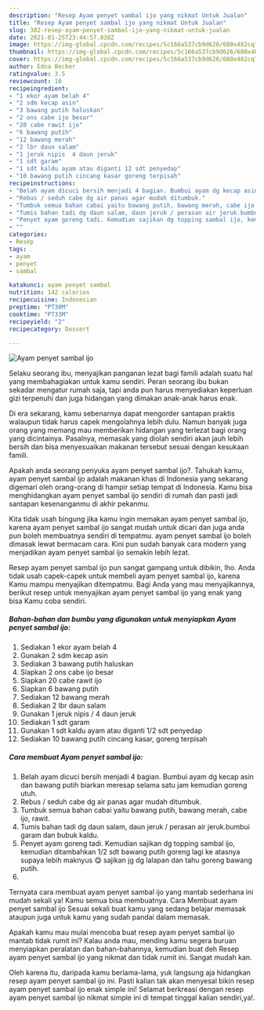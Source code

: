 ```yaml
---
description: "Resep Ayam penyet sambal ijo yang nikmat Untuk Jualan"
title: "Resep Ayam penyet sambal ijo yang nikmat Untuk Jualan"
slug: 382-resep-ayam-penyet-sambal-ijo-yang-nikmat-untuk-jualan
date: 2021-01-25T23:44:57.038Z
image: https://img-global.cpcdn.com/recipes/5c166a537cb9d626/680x482cq70/ayam-penyet-sambal-ijo-foto-resep-utama.jpg
thumbnail: https://img-global.cpcdn.com/recipes/5c166a537cb9d626/680x482cq70/ayam-penyet-sambal-ijo-foto-resep-utama.jpg
cover: https://img-global.cpcdn.com/recipes/5c166a537cb9d626/680x482cq70/ayam-penyet-sambal-ijo-foto-resep-utama.jpg
author: Edna Becker
ratingvalue: 3.5
reviewcount: 10
recipeingredient:
- "1 ekor ayam belah 4"
- "2 sdm kecap asin"
- "3 bawang putih haluskan"
- "2 ons cabe ijo besar"
- "20 cabe rawit ijo"
- "6 bawang putih"
- "12 bawang merah"
- "2 lbr daun salam"
- "1 jeruk nipis  4 daun jeruk"
- "1 sdt garam"
- "1 sdt kaldu ayam atau diganti 12 sdt penyedap"
- "10 bawang putih cincang kasar goreng terpisah"
recipeinstructions:
- "Belah ayam dicuci bersih menjadi 4 bagian. Bumbui ayam dg kecap asin dan bawang putih biarkan meresap selama satu jam kemudian goreng utuh."
- "Rebus / seduh cabe dg air panas agar mudah ditumbuk."
- "Tumbuk semua bahan cabai yaitu bawang putih, bawang merah, cabe ijo, rawit."
- "Tumis bahan tadi dg daun salam, daun jeruk / perasan air jeruk.bumbui garam dan bubuk kaldu."
- "Penyet ayam goreng tadi. Kemudian sajikan dg topping sambal ijo, kemudian ditambahkan 1/2 sdt bawang putih goreng lagi ke atasnya supaya lebih maknyus 😋 sajikan jg dg lalapan dan tahu goreng bawang putih."
- ""
categories:
- Resep
tags:
- ayam
- penyet
- sambal

katakunci: ayam penyet sambal 
nutrition: 142 calories
recipecuisine: Indonesian
preptime: "PT30M"
cooktime: "PT33M"
recipeyield: "2"
recipecategory: Dessert

---
```



![Ayam penyet sambal ijo](https://img-global.cpcdn.com/recipes/5c166a537cb9d626/680x482cq70/ayam-penyet-sambal-ijo-foto-resep-utama.jpg)

Selaku seorang ibu, menyajikan panganan lezat bagi famili adalah suatu hal yang membahagiakan untuk kamu sendiri. Peran seorang ibu bukan sekadar mengatur rumah saja, tapi anda pun harus menyediakan keperluan gizi terpenuhi dan juga hidangan yang dimakan anak-anak harus enak.

Di era  sekarang, kamu sebenarnya dapat mengorder santapan praktis walaupun tidak harus capek mengolahnya lebih dulu. Namun banyak juga orang yang memang mau memberikan hidangan yang terlezat bagi orang yang dicintainya. Pasalnya, memasak yang diolah sendiri akan jauh lebih bersih dan bisa menyesuaikan makanan tersebut sesuai dengan kesukaan famili. 



Apakah anda seorang penyuka ayam penyet sambal ijo?. Tahukah kamu, ayam penyet sambal ijo adalah makanan khas di Indonesia yang sekarang digemari oleh orang-orang di hampir setiap tempat di Indonesia. Kamu bisa menghidangkan ayam penyet sambal ijo sendiri di rumah dan pasti jadi santapan kesenanganmu di akhir pekanmu.

Kita tidak usah bingung jika kamu ingin memakan ayam penyet sambal ijo, karena ayam penyet sambal ijo sangat mudah untuk dicari dan juga anda pun boleh membuatnya sendiri di tempatmu. ayam penyet sambal ijo boleh dimasak lewat bermacam cara. Kini pun sudah banyak cara modern yang menjadikan ayam penyet sambal ijo semakin lebih lezat.

Resep ayam penyet sambal ijo pun sangat gampang untuk dibikin, lho. Anda tidak usah capek-capek untuk membeli ayam penyet sambal ijo, karena Kamu mampu menyajikan ditempatmu. Bagi Anda yang mau menyajikannya, berikut resep untuk menyajikan ayam penyet sambal ijo yang enak yang bisa Kamu coba sendiri.

<!--inarticleads1-->

##### Bahan-bahan dan bumbu yang digunakan untuk menyiapkan Ayam penyet sambal ijo:

1. Sediakan 1 ekor ayam belah 4
1. Gunakan 2 sdm kecap asin
1. Sediakan 3 bawang putih haluskan
1. Siapkan 2 ons cabe ijo besar
1. Siapkan 20 cabe rawit ijo
1. Siapkan 6 bawang putih
1. Sediakan 12 bawang merah
1. Sediakan 2 lbr daun salam
1. Gunakan 1 jeruk nipis / 4 daun jeruk
1. Sediakan 1 sdt garam
1. Gunakan 1 sdt kaldu ayam atau diganti 1/2 sdt penyedap
1. Sediakan 10 bawang putih cincang kasar, goreng terpisah




<!--inarticleads2-->

##### Cara membuat Ayam penyet sambal ijo:

1. Belah ayam dicuci bersih menjadi 4 bagian. Bumbui ayam dg kecap asin dan bawang putih biarkan meresap selama satu jam kemudian goreng utuh.
1. Rebus / seduh cabe dg air panas agar mudah ditumbuk.
1. Tumbuk semua bahan cabai yaitu bawang putih, bawang merah, cabe ijo, rawit.
1. Tumis bahan tadi dg daun salam, daun jeruk / perasan air jeruk.bumbui garam dan bubuk kaldu.
1. Penyet ayam goreng tadi. Kemudian sajikan dg topping sambal ijo, kemudian ditambahkan 1/2 sdt bawang putih goreng lagi ke atasnya supaya lebih maknyus 😋 sajikan jg dg lalapan dan tahu goreng bawang putih.
1. 




Ternyata cara membuat ayam penyet sambal ijo yang mantab sederhana ini mudah sekali ya! Kamu semua bisa membuatnya. Cara Membuat ayam penyet sambal ijo Sesuai sekali buat kamu yang sedang belajar memasak ataupun juga untuk kamu yang sudah pandai dalam memasak.

Apakah kamu mau mulai mencoba buat resep ayam penyet sambal ijo mantab tidak rumit ini? Kalau anda mau, mending kamu segera buruan menyiapkan peralatan dan bahan-bahannya, kemudian buat deh Resep ayam penyet sambal ijo yang nikmat dan tidak rumit ini. Sangat mudah kan. 

Oleh karena itu, daripada kamu berlama-lama, yuk langsung aja hidangkan resep ayam penyet sambal ijo ini. Pasti kalian tak akan menyesal bikin resep ayam penyet sambal ijo enak simple ini! Selamat berkreasi dengan resep ayam penyet sambal ijo nikmat simple ini di tempat tinggal kalian sendiri,ya!.

